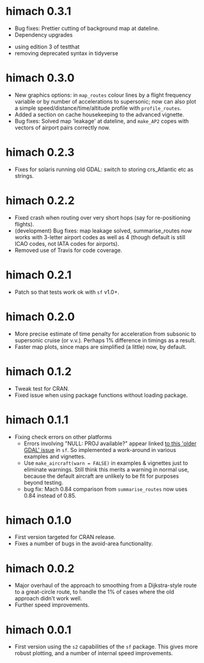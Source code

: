 # himach 0.3.1

* Bug fixes: Prettier cutting of background map at dateline.
* Dependency upgrades
 + using edition 3 of testthat
 + removing deprecated syntax in tidyverse

# himach 0.3.0

* New graphics options: in `map_routes` colour lines by a flight frequency variable or by number of accelerations to supersonic; now can also plot a simple speed/distance/time/altitude profile with `profile_routes`.
* Added a section on cache housekeeping to the advanced vignette.
* Bug fixes: Solved map 'leakage' at dateline, and `make_AP2` copes with vectors of airport pairs correctly now.

# himach 0.2.3

* Fixes for solaris running old GDAL: switch to storing crs_Atlantic etc as strings.

# himach 0.2.2

* Fixed crash when routing over very short hops (say for re-positioning flights).
* (development) Bug fixes: map leakage solved, summarise_routes now works with 3-letter airport codes as well as 4 (though default is still ICAO codes, not IATA codes for airports).
* Removed use of Travis for code coverage.

# himach 0.2.1

* Patch so that tests work ok with `sf` v1.0+.

# himach 0.2.0

* More precise estimate of time penalty for acceleration from subsonic to supersonic cruise (or v.v.). Perhaps 1% difference in timings as a result.
* Faster map plots, since maps are simplified (a little) now, by default.

# himach 0.1.2

* Tweak test for CRAN.
* Fixed issue when using package functions without loading package.

# himach 0.1.1

* Fixing check errors on other platforms
  + Errors involving "NULL: PROJ available?" appear linked [to this 'older GDAL' issue](https://github.com/r-spatial/sf/issues/1419) in `sf`. So implemented a work-around in various examples and vignettes.
  + Use `make_aircraft(warn = FALSE)` in examples & vignettes just to eliminate warnings. Still think this merits a warning in normal use, because the default aircraft are unlikely to be fit for purposes beyond testing.
  + bug fix: Mach 0.84 comparison from `summarise_routes` now uses 0.84 instead of 0.85.

# himach 0.1.0

* First version targeted for CRAN release. 
* Fixes a number of bugs in the avoid-area functionality. 

# himach 0.0.2

* Major overhaul of the approach to smoothing from a Dijkstra-style route to a great-circle route, to handle the 1% of cases where the old approach didn't work well. 
* Further speed improvements.

# himach 0.0.1

* First version using the `s2` capabilities of the `sf` package. This gives more robust plotting, and a number of internal speed improvements.


